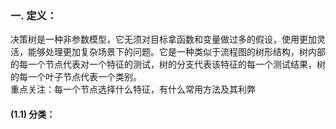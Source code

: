 ### 一. 定义：
决策树是一种非参数模型，它无须对目标拿函数和变量做过多的假设，使用更加灵活，能够处理更加复杂场景下的问题。它是一种类似于流程图的树形结构，树内部的每一个节点代表对一个特征的测试，树的分支代表该特征的每一个测试结果，树的每一个叶子节点代表一个类别。  
重点关注：每一个节点选择什么特征，有什么常用方法及其利弊  

#### (1.1) 分类：

